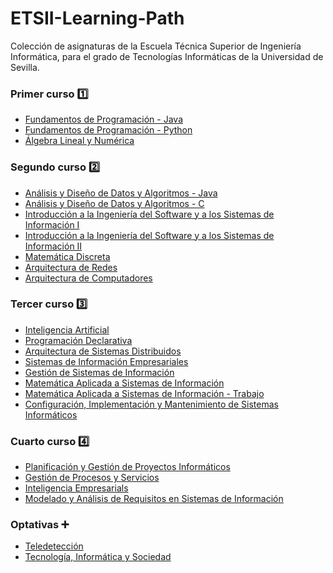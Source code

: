 # ETSII-Learning-Path
Colección de asignaturas de la Escuela Técnica Superior de Ingeniería Informática, para el grado de Tecnologías Informáticas de la Universidad de Sevilla.


### Primer curso :one:

* <a href="https://github.com/Fertry/ProyectosETSIIJava">Fundamentos de Programación - Java</a>
* <a href="https://github.com/Fertry/ProyectosETSIIPython">Fundamentos de Programación - Python</a>
* <a href="https://github.com/Fertry/SageMath_ALN">Álgebra Lineal y Numérica</a>


### Segundo curso :two:

* <a href="https://github.com/Fertry/JAVA_ADDA_2020">Análisis y Diseño de Datos y Algoritmos - Java</a>
* <a href="https://github.com/Fertry/C_ADDA_2020">Análisis y Diseño de Datos y Algoritmos - C</a>
* <a href="https://github.com/Fertry/IISSI1Database">Introducción a la Ingeniería del Software y a los Sistemas de Información I</a>
* <a href="https://github.com/Fertry/IISSI2WebApp">Introducción a la Ingeniería del Software y a los Sistemas de Información II</a>
* <a href="https://github.com/Fertry/SageMath_MD">Matemática Discreta</a>
* <a href="https://github.com/Fertry/Wireshark_AR">Arquitectura de Redes</a>
* <a href="https://github.com/Fertry/VisualMips_AC">Arquitectura de Computadores</a>


### Tercer curso :three:

* <a href="https://github.com/ETSIIWorkgroup">Inteligencia Artificial</a>
* <a href="https://github.com/ETSIIWorkgroup">Programación Declarativa</a>
* <a href="https://github.com/ETSIIWorkgroup/ASD">Arquitectura de Sistemas Distribuidos</a>
* <a href="https://github.com/Fertry/SIE">Sistemas de Información Empresariales</a>
* <a href="https://github.com/Fertry/GSI">Gestión de Sistemas de Información</a>
* <a href="https://github.com/Fertry/SageMath_MASI">Matemática Aplicada a Sistemas de Información</a>
* <a href="https://github.com/Fertry/MASI">Matemática Aplicada a Sistemas de Información - Trabajo</a>
* <a href="https://github.com/Fertry/Shell_CIMSI">Configuración, Implementación y Mantenimiento de Sistemas Informáticos</a>


### Cuarto curso :four:

* <a href="https://github.com/ETSIIWorkgroup/Proyecto_PGPI">Planificación y Gestión de Proyectos Informáticos</a>
* <a href="https://github.com/ETSIIWorkgroup/BPMN_GPS">Gestión de Procesos y Servicios</a>
* <a href="https://github.com/ETSIIWorkgroup/IE">Inteligencia Empresarials</a>
* <a href="https://github.com/ETSIIWorkgroup/MARSI">Modelado y Análisis de Requisitos en Sistemas de Información</a>

### Optativas :heavy_plus_sign:

* <a href="https://github.com/Fertry/Teledeteccion">Teledetección</a>
* <a href="https://github.com/Fertry/Proyecto_TIS">Tecnología, Informática y Sociedad</a>
